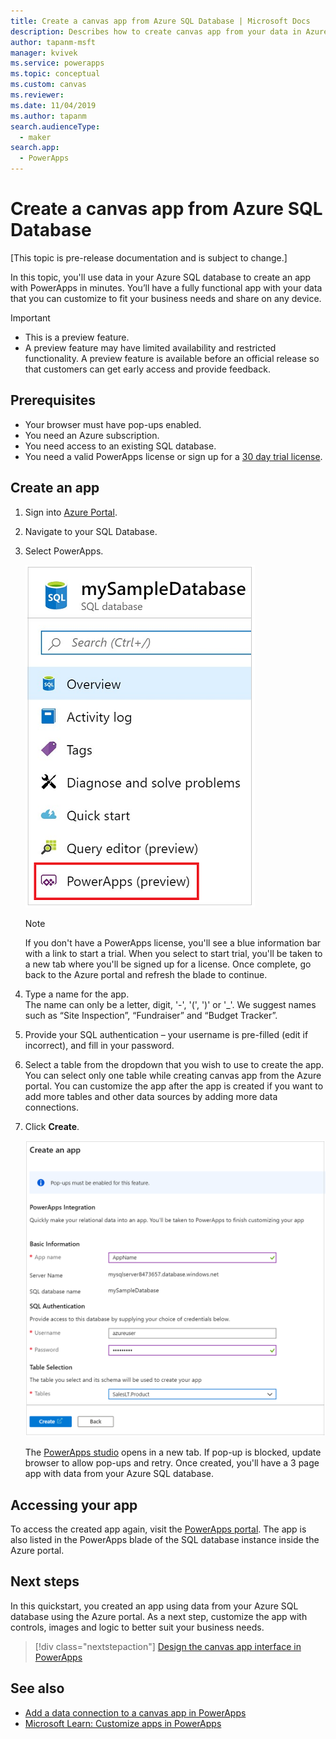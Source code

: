 ```yaml
---
title: Create a canvas app from Azure SQL Database | Microsoft Docs
description: Describes how to create canvas app from your data in Azure SQL Database
author: tapanm-msft
manager: kvivek
ms.service: powerapps
ms.topic: conceptual
ms.custom: canvas
ms.reviewer: 
ms.date: 11/04/2019
ms.author: tapanm
search.audienceType: 
  - maker
search.app: 
  - PowerApps
---
```

# Create a canvas app from Azure SQL Database

[This topic is pre-release documentation and is subject to change.]

In this topic, you'll use data in your Azure SQL database to create an app with PowerApps in minutes. You’ll have a fully functional app with your data that you can customize to fit your business needs and share  on any device.

> [!IMPORTANT]
> - This is a preview feature.
> - A preview feature may have limited availability and restricted functionality. A preview feature is available before an official release so that customers can get early access and provide feedback.

## Prerequisites

- Your browser must have pop-ups enabled.
- You need an Azure subscription.
- You need access to an existing SQL database.
- You need a valid PowerApps license or sign up for a [30 day trial license](../signup-for-powerapps.md).

## Create an app

1. Sign into [Azure Portal](https://portal.azure.com).
2. Navigate to your SQL Database.
3. Select PowerApps.

    
    ![PowerApps option in Azure SQL Database options](./media/app-from-azure-sql-database/powerapps-link-azure-portal.png "PowerApps option inside Azure SQL Database")

    > [!NOTE]
    > If you don't have a PowerApps license, you'll see a blue information bar with a link to start a trial. When you select to start trial, you'll be taken to a new tab where you'll be signed up for a license. Once complete, go back to the Azure portal and refresh the blade to continue.

4. Type a name for the app. </br> The name can only be a letter, digit, '-', '(', ')' or '_'. We suggest names such as “Site Inspection”, “Fundraiser” and “Budget Tracker”.

5. Provide your SQL authentication – your username is pre-filled (edit if incorrect), and fill in your password.
6. Select a table from the dropdown that you wish to use to create the app. </br> You can select only one table while creating canvas app from the Azure portal. You can customize the app after the app is created if you want to add more tables and other data sources by adding more data connections.

7. Click **Create**.


    ![Specify the information for your app](./media/app-from-azure-sql-database/powerapps-create-page-azure-portal.png "Specify the information for your app")

    The [PowerApps studio](https://create.powerapps.com/studio/) opens in a new tab. If pop-up is blocked, update browser to allow pop-ups and retry. Once created, you'll have a 3 page app with data from your Azure SQL database.

## Accessing your app

To access the created app again, visit the [PowerApps portal](https://make.powerapps.com). The app is also listed in the PowerApps blade of the SQL database instance inside the Azure portal.

## Next steps
In this quickstart, you created an app using data from your Azure SQL database using the Azure portal. As a next step, customize the app with controls, images and logic to better suit your business needs.

> [!div class="nextstepaction"]
> [Design the canvas app interface in PowerApps](add-configure-controls)

## See also

- [Add a data connection to a canvas app in PowerApps](add-data-connection#add-data-source)</br>
- [Microsoft Learn: Customize apps in PowerApps](https://docs.microsoft.com/learn/modules/customize-apps-in-powerapps/)
